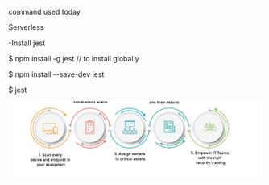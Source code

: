 command used today

Serverless

-Install jest 

$ npm install -g jest // to install globally

$ npm install --save-dev jest

$ jest



![alt sample][def]


[def]: image-1.png